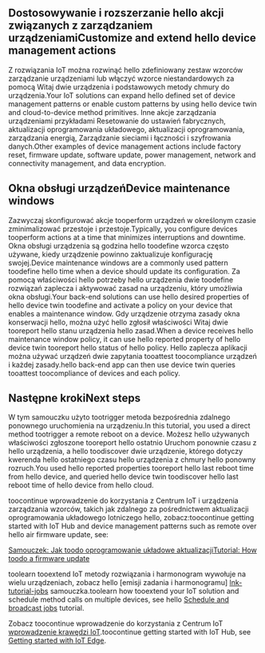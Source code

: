 ## <a name="customize-and-extend-hello-device-management-actions"></a><span data-ttu-id="cdc5a-101">Dostosowywanie i rozszerzanie hello akcji związanych z zarządzaniem urządzeniami</span><span class="sxs-lookup"><span data-stu-id="cdc5a-101">Customize and extend hello device management actions</span></span>

<span data-ttu-id="cdc5a-102">Z rozwiązania IoT można rozwinąć hello zdefiniowany zestaw wzorców zarządzanie urządzeniami lub włączyć wzorce niestandardowych za pomocą Witaj dwie urządzenia i podstawowych metody chmury do urządzenia.</span><span class="sxs-lookup"><span data-stu-id="cdc5a-102">Your IoT solutions can expand hello defined set of device management patterns or enable custom patterns by using hello device twin and cloud-to-device method primitives.</span></span> <span data-ttu-id="cdc5a-103">Inne akcje zarządzania urządzeniami przykładami Resetowanie do ustawień fabrycznych, aktualizacji oprogramowania układowego, aktualizacji oprogramowania, zarządzania energią, Zarządzanie sieciami i łączności i szyfrowania danych.</span><span class="sxs-lookup"><span data-stu-id="cdc5a-103">Other examples of device management actions include factory reset, firmware update, software update, power management, network and connectivity management, and data encryption.</span></span>

## <a name="device-maintenance-windows"></a><span data-ttu-id="cdc5a-104">Okna obsługi urządzeń</span><span class="sxs-lookup"><span data-stu-id="cdc5a-104">Device maintenance windows</span></span>

<span data-ttu-id="cdc5a-105">Zazwyczaj skonfigurować akcje tooperform urządzeń w określonym czasie zminimalizować przestoje i przestoje.</span><span class="sxs-lookup"><span data-stu-id="cdc5a-105">Typically, you configure devices tooperform actions at a time that minimizes interruptions and downtime.</span></span> <span data-ttu-id="cdc5a-106">Okna obsługi urządzenia są godzina hello toodefine wzorca często używane, kiedy urządzenie powinno zaktualizuje konfigurację swojej.</span><span class="sxs-lookup"><span data-stu-id="cdc5a-106">Device maintenance windows are a commonly used pattern toodefine hello time when a device should update its configuration.</span></span> <span data-ttu-id="cdc5a-107">Za pomocą właściwości hello potrzeby hello urządzenia dwie toodefine rozwiązań zaplecza i aktywować zasad na urządzeniu, który umożliwia okna obsługi.</span><span class="sxs-lookup"><span data-stu-id="cdc5a-107">Your back-end solutions can use hello desired properties of hello device twin toodefine and activate a policy on your device that enables a maintenance window.</span></span> <span data-ttu-id="cdc5a-108">Gdy urządzenie otrzyma zasady okna konserwacji hello, można użyć hello zgłosił właściwości Witaj dwie tooreport hello stanu urządzenia hello zasad.</span><span class="sxs-lookup"><span data-stu-id="cdc5a-108">When a device receives hello maintenance window policy, it can use hello reported property of hello device twin tooreport hello status of hello policy.</span></span> <span data-ttu-id="cdc5a-109">Hello zaplecza aplikacji można używać urządzeń dwie zapytania tooattest toocompliance urządzeń i każdej zasady.</span><span class="sxs-lookup"><span data-stu-id="cdc5a-109">hello back-end app can then use device twin queries tooattest toocompliance of devices and each policy.</span></span>

## <a name="next-steps"></a><span data-ttu-id="cdc5a-110">Następne kroki</span><span class="sxs-lookup"><span data-stu-id="cdc5a-110">Next steps</span></span>

<span data-ttu-id="cdc5a-111">W tym samouczku użyto tootrigger metoda bezpośrednia zdalnego ponownego uruchomienia na urządzeniu.</span><span class="sxs-lookup"><span data-stu-id="cdc5a-111">In this tutorial, you used a direct method tootrigger a remote reboot on a device.</span></span> <span data-ttu-id="cdc5a-112">Możesz hello używanych właściwości zgłoszone tooreport hello ostatnio Uruchom ponownie czasu z hello urządzenia, a hello toodiscover dwie urządzenie, którego dotyczy kwerenda hello ostatniego czasu hello urządzenia z chmury hello ponowny rozruch.</span><span class="sxs-lookup"><span data-stu-id="cdc5a-112">You used hello reported properties tooreport hello last reboot time from hello device, and queried hello device twin toodiscover hello last reboot time of hello device from hello cloud.</span></span>

<span data-ttu-id="cdc5a-113">toocontinue wprowadzenie do korzystania z Centrum IoT i urządzenia zarządzania wzorców, takich jak zdalnego za pośrednictwem aktualizacji oprogramowania układowego lotniczego hello, zobacz:</span><span class="sxs-lookup"><span data-stu-id="cdc5a-113">toocontinue getting started with IoT Hub and device management patterns such as remote over hello air firmware update, see:</span></span>

<span data-ttu-id="cdc5a-114">[Samouczek: Jak toodo oprogramowanie układowe aktualizacji][lnk-fwupdate]</span><span class="sxs-lookup"><span data-stu-id="cdc5a-114">[Tutorial: How toodo a firmware update][lnk-fwupdate]</span></span>

<span data-ttu-id="cdc5a-115">toolearn tooextend IoT metody rozwiązania i harmonogram wywołuje na wielu urządzeniach, zobacz hello [emisji zadania i harmonogramu] [ lnk-tutorial-jobs] samouczka.</span><span class="sxs-lookup"><span data-stu-id="cdc5a-115">toolearn how tooextend your IoT solution and schedule method calls on multiple devices, see hello [Schedule and broadcast jobs][lnk-tutorial-jobs] tutorial.</span></span>

<span data-ttu-id="cdc5a-116">Zobacz toocontinue wprowadzenie do korzystania z Centrum IoT [wprowadzenie krawędzi IoT][lnk-iot-edge].</span><span class="sxs-lookup"><span data-stu-id="cdc5a-116">toocontinue getting started with IoT Hub, see [Getting started with IoT Edge][lnk-iot-edge].</span></span>

[lnk-fwupdate]: ../articles/iot-hub/iot-hub-node-node-firmware-update.md
[lnk-tutorial-jobs]: ../articles/iot-hub/iot-hub-node-node-schedule-jobs.md
[lnk-iot-edge]: ../articles/iot-hub/iot-hub-linux-iot-edge-get-started.md